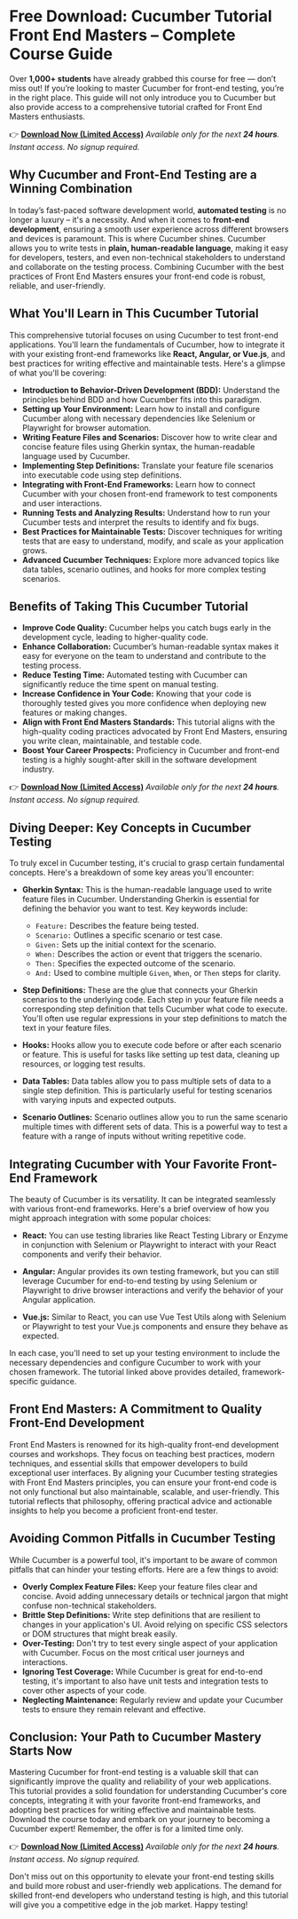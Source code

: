 # Free Download: Cucumber Tutorial Front End Masters – Complete Course Guide

Over **1,000+ students** have already grabbed this course for free — don’t miss out! If you’re looking to master Cucumber for front-end testing, you’re in the right place. This guide will not only introduce you to Cucumber but also provide access to a comprehensive tutorial crafted for Front End Masters enthusiasts.

👉 [**Download Now (Limited Access)**](https://udemywork.com/cucumber-tutorial-front-end-masters)
_Available only for the next **24 hours**. Instant access. No signup required._

## Why Cucumber and Front-End Testing are a Winning Combination

In today’s fast-paced software development world, **automated testing** is no longer a luxury – it's a necessity. And when it comes to **front-end development**, ensuring a smooth user experience across different browsers and devices is paramount. This is where Cucumber shines. Cucumber allows you to write tests in **plain, human-readable language**, making it easy for developers, testers, and even non-technical stakeholders to understand and collaborate on the testing process. Combining Cucumber with the best practices of Front End Masters ensures your front-end code is robust, reliable, and user-friendly.

## What You'll Learn in This Cucumber Tutorial

This comprehensive tutorial focuses on using Cucumber to test front-end applications. You'll learn the fundamentals of Cucumber, how to integrate it with your existing front-end frameworks like **React, Angular, or Vue.js**, and best practices for writing effective and maintainable tests. Here's a glimpse of what you'll be covering:

*   **Introduction to Behavior-Driven Development (BDD):** Understand the principles behind BDD and how Cucumber fits into this paradigm.
*   **Setting up Your Environment:** Learn how to install and configure Cucumber along with necessary dependencies like Selenium or Playwright for browser automation.
*   **Writing Feature Files and Scenarios:** Discover how to write clear and concise feature files using Gherkin syntax, the human-readable language used by Cucumber.
*   **Implementing Step Definitions:** Translate your feature file scenarios into executable code using step definitions.
*   **Integrating with Front-End Frameworks:** Learn how to connect Cucumber with your chosen front-end framework to test components and user interactions.
*   **Running Tests and Analyzing Results:** Understand how to run your Cucumber tests and interpret the results to identify and fix bugs.
*   **Best Practices for Maintainable Tests:** Discover techniques for writing tests that are easy to understand, modify, and scale as your application grows.
*   **Advanced Cucumber Techniques:** Explore more advanced topics like data tables, scenario outlines, and hooks for more complex testing scenarios.

## Benefits of Taking This Cucumber Tutorial

*   **Improve Code Quality:** Cucumber helps you catch bugs early in the development cycle, leading to higher-quality code.
*   **Enhance Collaboration:** Cucumber’s human-readable syntax makes it easy for everyone on the team to understand and contribute to the testing process.
*   **Reduce Testing Time:** Automated testing with Cucumber can significantly reduce the time spent on manual testing.
*   **Increase Confidence in Your Code:** Knowing that your code is thoroughly tested gives you more confidence when deploying new features or making changes.
*   **Align with Front End Masters Standards:** This tutorial aligns with the high-quality coding practices advocated by Front End Masters, ensuring you write clean, maintainable, and testable code.
*   **Boost Your Career Prospects:** Proficiency in Cucumber and front-end testing is a highly sought-after skill in the software development industry.

👉 [**Download Now (Limited Access)**](https://udemywork.com/cucumber-tutorial-front-end-masters)
_Available only for the next **24 hours**. Instant access. No signup required._

## Diving Deeper: Key Concepts in Cucumber Testing

To truly excel in Cucumber testing, it's crucial to grasp certain fundamental concepts. Here's a breakdown of some key areas you'll encounter:

*   **Gherkin Syntax:** This is the human-readable language used to write feature files in Cucumber. Understanding Gherkin is essential for defining the behavior you want to test.  Key keywords include:
    *   `Feature:` Describes the feature being tested.
    *   `Scenario:` Outlines a specific scenario or test case.
    *   `Given:` Sets up the initial context for the scenario.
    *   `When:` Describes the action or event that triggers the scenario.
    *   `Then:` Specifies the expected outcome of the scenario.
    *   `And:`  Used to combine multiple `Given`, `When`, or `Then` steps for clarity.

*   **Step Definitions:** These are the glue that connects your Gherkin scenarios to the underlying code. Each step in your feature file needs a corresponding step definition that tells Cucumber what code to execute. You'll often use regular expressions in your step definitions to match the text in your feature files.

*   **Hooks:** Hooks allow you to execute code before or after each scenario or feature. This is useful for tasks like setting up test data, cleaning up resources, or logging test results.

*   **Data Tables:**  Data tables allow you to pass multiple sets of data to a single step definition. This is particularly useful for testing scenarios with varying inputs and expected outputs.

*   **Scenario Outlines:** Scenario outlines allow you to run the same scenario multiple times with different sets of data. This is a powerful way to test a feature with a range of inputs without writing repetitive code.

## Integrating Cucumber with Your Favorite Front-End Framework

The beauty of Cucumber is its versatility. It can be integrated seamlessly with various front-end frameworks. Here's a brief overview of how you might approach integration with some popular choices:

*   **React:** You can use testing libraries like React Testing Library or Enzyme in conjunction with Selenium or Playwright to interact with your React components and verify their behavior.

*   **Angular:** Angular provides its own testing framework, but you can still leverage Cucumber for end-to-end testing by using Selenium or Playwright to drive browser interactions and verify the behavior of your Angular application.

*   **Vue.js:** Similar to React, you can use Vue Test Utils along with Selenium or Playwright to test your Vue.js components and ensure they behave as expected.

In each case, you'll need to set up your testing environment to include the necessary dependencies and configure Cucumber to work with your chosen framework. The tutorial linked above provides detailed, framework-specific guidance.

## Front End Masters: A Commitment to Quality Front-End Development

Front End Masters is renowned for its high-quality front-end development courses and workshops. They focus on teaching best practices, modern techniques, and essential skills that empower developers to build exceptional user interfaces. By aligning your Cucumber testing strategies with Front End Masters principles, you can ensure your front-end code is not only functional but also maintainable, scalable, and user-friendly. This tutorial reflects that philosophy, offering practical advice and actionable insights to help you become a proficient front-end tester.

## Avoiding Common Pitfalls in Cucumber Testing

While Cucumber is a powerful tool, it's important to be aware of common pitfalls that can hinder your testing efforts. Here are a few things to avoid:

*   **Overly Complex Feature Files:** Keep your feature files clear and concise. Avoid adding unnecessary details or technical jargon that might confuse non-technical stakeholders.
*   **Brittle Step Definitions:** Write step definitions that are resilient to changes in your application's UI. Avoid relying on specific CSS selectors or DOM structures that might break easily.
*   **Over-Testing:** Don't try to test every single aspect of your application with Cucumber. Focus on the most critical user journeys and interactions.
*   **Ignoring Test Coverage:** While Cucumber is great for end-to-end testing, it's important to also have unit tests and integration tests to cover other aspects of your code.
*   **Neglecting Maintenance:** Regularly review and update your Cucumber tests to ensure they remain relevant and effective.

## Conclusion: Your Path to Cucumber Mastery Starts Now

Mastering Cucumber for front-end testing is a valuable skill that can significantly improve the quality and reliability of your web applications. This tutorial provides a solid foundation for understanding Cucumber's core concepts, integrating it with your favorite front-end frameworks, and adopting best practices for writing effective and maintainable tests. Download the course today and embark on your journey to becoming a Cucumber expert! Remember, the offer is for a limited time only.

👉 [**Download Now (Limited Access)**](https://udemywork.com/cucumber-tutorial-front-end-masters)
_Available only for the next **24 hours**. Instant access. No signup required._

Don't miss out on this opportunity to elevate your front-end testing skills and build more robust and user-friendly web applications. The demand for skilled front-end developers who understand testing is high, and this tutorial will give you a competitive edge in the job market. Happy testing!
